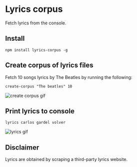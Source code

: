 # Lyrics corpus
Fetch lyrics from the console.

## Install
```
npm install lyrics-corpus -g
```

## Create corpus of lyrics files
Fetch 10 songs lyrics by The Beatles by running the following:
```
create-corpus "The beatles" 10
```

![create corpus gif](https://media.giphy.com/media/dAEDt6yeoD911BL1S6/giphy.gif)

## Print lyrics to console
```
lyrics carlos gardel volver
```
![lyrics gif](https://media.giphy.com/media/MC4BsByrvH5FpSFEQZ/giphy.gif)

## Disclaimer
Lyrics are obtained by scraping a third-party lyrics website.
